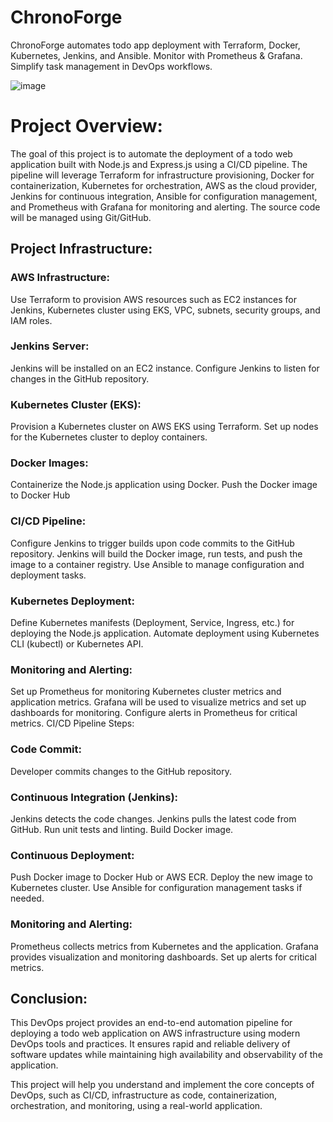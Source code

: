 # ChronoForge
ChronoForge automates todo app deployment with Terraform, Docker, Kubernetes, Jenkins, and Ansible. Monitor with Prometheus &amp; Grafana. Simplify task management in DevOps workflows.

![image](https://github.com/Gbeengah/ChronoForge/assets/97206259/aaa6ee05-5eaa-435a-a9f7-a7d46831210a)


       
# Project Overview:



The goal of this project is to automate the deployment of a todo web application built with Node.js and Express.js using a CI/CD pipeline. The pipeline will leverage Terraform for infrastructure provisioning, Docker for containerization, Kubernetes for orchestration, AWS as the cloud provider, Jenkins for continuous integration, Ansible for configuration management, and Prometheus with Grafana for monitoring and alerting. The source code will be managed using Git/GitHub.


## Project Infrastructure:



### AWS Infrastructure:



Use Terraform to provision AWS resources such as EC2 instances for Jenkins, Kubernetes cluster using EKS, VPC, subnets, security groups, and IAM roles.



### Jenkins Server:



Jenkins will be installed on an EC2 instance.
Configure Jenkins to listen for changes in the GitHub repository.



### Kubernetes Cluster (EKS):


Provision a Kubernetes cluster on AWS EKS using Terraform.
Set up nodes for the Kubernetes cluster to deploy containers.



### Docker Images:

Containerize the Node.js application using Docker.
Push the Docker image to Docker Hub 



### CI/CD Pipeline:



Configure Jenkins to trigger builds upon code commits to the GitHub repository.
Jenkins will build the Docker image, run tests, and push the image to a container registry.
Use Ansible to manage configuration and deployment tasks.



### Kubernetes Deployment:



Define Kubernetes manifests (Deployment, Service, Ingress, etc.) for deploying the Node.js application.
Automate deployment using Kubernetes CLI (kubectl) or Kubernetes API.




### Monitoring and Alerting:



Set up Prometheus for monitoring Kubernetes cluster metrics and application metrics.
Grafana will be used to visualize metrics and set up dashboards for monitoring.
Configure alerts in Prometheus for critical metrics.
CI/CD Pipeline Steps:



### Code Commit:

Developer commits changes to the GitHub repository.



### Continuous Integration (Jenkins):

Jenkins detects the code changes.
Jenkins pulls the latest code from GitHub.
Run unit tests and linting.
Build Docker image.


### Continuous Deployment:



Push Docker image to Docker Hub or AWS ECR.
Deploy the new image to Kubernetes cluster.
Use Ansible for configuration management tasks if needed.


### Monitoring and Alerting:



Prometheus collects metrics from Kubernetes and the application.
Grafana provides visualization and monitoring dashboards.
Set up alerts for critical metrics.



## Conclusion:



This DevOps project provides an end-to-end automation pipeline for deploying a todo web application on AWS infrastructure using modern DevOps tools and practices. It ensures rapid and reliable delivery of software updates while maintaining high availability and observability of the application.

This project will help you understand and implement the core concepts of DevOps, such as CI/CD, infrastructure as code, containerization, orchestration, and monitoring, using a real-world application.
